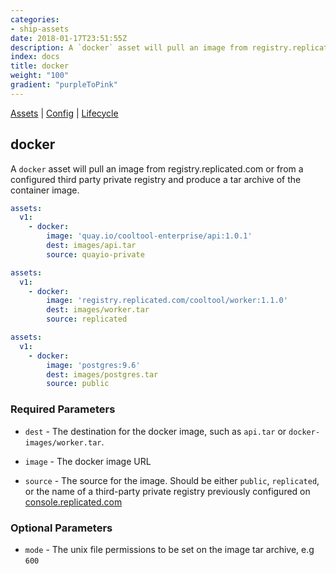 ```yaml
---
categories:
- ship-assets
date: 2018-01-17T23:51:55Z
description: A `docker` asset will pull an image from registry.replicated.com or from a configured third party private registry and produce a tar archive of the container image.
index: docs
title: docker
weight: "100"
gradient: "purpleToPink"
---
```


[Assets](/api/ship-assets/assets) | [Config](/api/ship-config/config) | [Lifecycle](/api/ship-lifecycle/lifecycle) 

## docker

A `docker` asset will pull an image from registry.replicated.com or from a configured third party private registry and produce a tar archive of the container image.


```yaml
assets:
  v1:
    - docker:
        image: 'quay.io/cooltool-enterprise/api:1.0.1'
        dest: images/api.tar
        source: quayio-private
```

```yaml
assets:
  v1:
    - docker:
        image: 'registry.replicated.com/cooltool/worker:1.1.0'
        dest: images/worker.tar
        source: replicated
```

```yaml
assets:
  v1:
    - docker:
        image: 'postgres:9.6'
        dest: images/postgres.tar
        source: public
```

    
### Required Parameters


- `dest` - The destination for the docker image, such as `api.tar` or `docker-images/worker.tar`.


- `image` - The docker image URL


- `source` - The source for the image. Should be either `public`, `replicated`, or the name of a third-party private registry previously configured on [console.replicated.com](https://console.replicated.com)


    
### Optional Parameters


- `mode` - The unix file permissions to be set on the image tar archive, e.g `600`


    
    